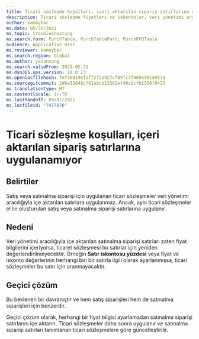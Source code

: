 ```yaml
---
title: Ticari sözleşme koşulları, içeri aktarılan sipariş satırlarına uygulanamıyor
description: Ticari sözleşme fiyatları ve iskontolar, veri yönetimi aracılığıyla içeri aktarılan satış veya satınalma siparişi satırlarına uygulanmıyor
author: kamaybac
ms.date: 05/31/2021
ms.topic: troubleshooting
ms.search.form: PurchTable, PurchTablePart, PurchRFQTable
audience: Application User
ms.reviewer: kamaybac
ms.search.region: Global
ms.author: yanansong
ms.search.validFrom: 2021-05-31
ms.dyn365.ops.version: 10.0.13
ms.openlocfilehash: fef38819efaff2f2a927cf09fc7f469490149574
ms.sourcegitcommit: 2d6e31648cf61abcb13362ef46a2cfb1326f0423
ms.translationtype: HT
ms.contentlocale: tr-TR
ms.lasthandoff: 09/07/2021
ms.locfileid: "7477876"
---
```

# <a name="trade-agreement-conditions-arent-applied-to-imported-order-lines"></a>Ticari sözleşme koşulları, içeri aktarılan sipariş satırlarına uygulanamıyor

## <a name="symptoms"></a>Belirtiler

Satış veya satınalma siparişi için uygulanan ticari sözleşmeler veri yönetimi aracılığıyla içe aktarılan satırlara uygulanmaz. Ancak, aynı ticari sözleşmeler el ile oluşturulan satış veya satınalma siparişi satırlarına uygulanır.

## <a name="cause"></a>Nedeni

Veri yönetimi aracılığıyla içe aktarılan satınalma siparişi satırları zaten fiyat bilgilerini içeriyorsa, ticaret sözleşmesi bu satırlar için yeniden değerlendirilmeyecektir. Örneğin **Satır iskontosu yüzdesi** veya fiyat ve iskonto değerlerinin herhangi biri bir satırla ilgili olarak ayarlanmışsa, ticari sözleşmeler bu satır için aranmayacaktır.

## <a name="workaround"></a>Geçici çözüm

Bu beklenen bir davranıştır ve hem satış siparişleri hem de satınalma siparişleri için benzerdir.

Geçici çözüm olarak, herhangi bir fiyat bilgisi ayarlamadan satınalma siparişi satırlarını içe aktarın. Ticari sözleşmeler daha sonra uygulanır ve satınalma siparişi satırları tanımlanan ticari sözleşmelere göre güncelleştirilir.
